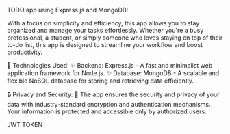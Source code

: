 TODO app using Express.js and MongoDB!

With a focus on simplicity and efficiency, this app allows you to stay organized and manage your tasks effortlessly. Whether you're a busy professional, a student, or simply someone who loves staying on top of their to-do list, this app is designed to streamline your workflow and boost productivity.

🔨 Technologies Used:
✨ Backend: Express.js - A fast and minimalist web application framework for Node.js.
✨ Database: MongoDB - A scalable and flexible NoSQL database for storing and retrieving data efficiently.

🔒 Privacy and Security:
🔐 The app ensures the security and privacy of your data with industry-standard encryption and authentication mechanisms. Your information is protected and accessible only by authorized users.

JWT TOKEN

